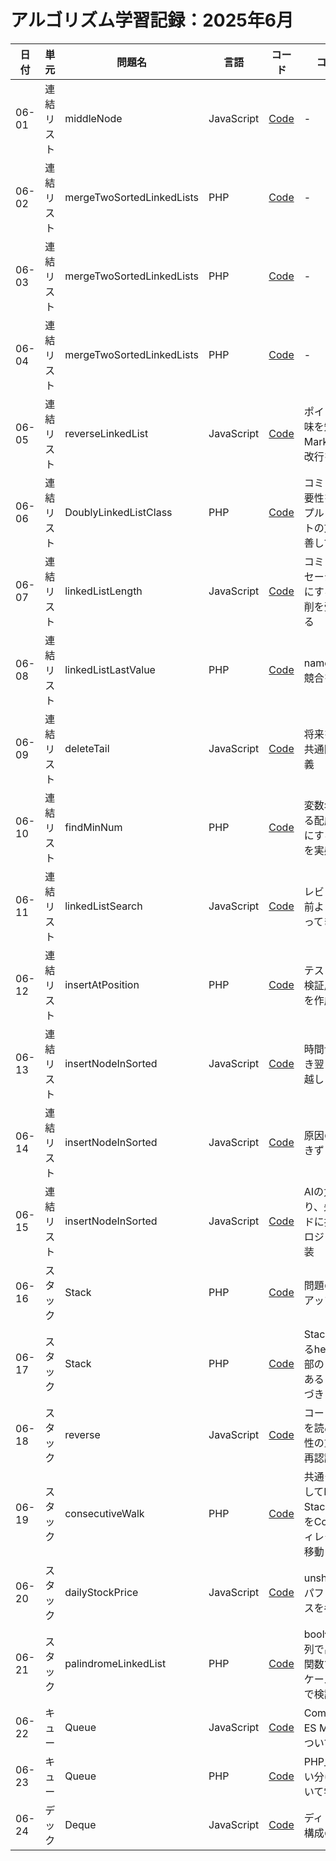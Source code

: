 # アルゴリズム学習記録：2025年6月

| 日付 | 単元 | 問題名 | 言語 | コード | コメント |
| - | - | - | - | - | - |
| 06-01 | 連結リスト | middleNode | JavaScript | [Code](../LinkedList/middleNode/js/MiddleNodeLinkedList.js)| - |
| 06-02 | 連結リスト | mergeTwoSortedLinkedLists | PHP | [Code](../LinkedList/mergeTwoSortedLinkedLists/php/MergeTwoSortedLinkedList.php)| - |
| 06-03 | 連結リスト | mergeTwoSortedLinkedLists | PHP | [Code](../LinkedList/mergeTwoSortedLinkedLists/php/MergeTwoSortedLinkedList.php)| - |
| 06-04 | 連結リスト | mergeTwoSortedLinkedLists | PHP | [Code](../LinkedList/mergeTwoSortedLinkedLists/php/MergeTwoSortedLinkedList.php)| - |
| 06-05 | 連結リスト | reverseLinkedList | JavaScript | [Code](../LinkedList/reverseLinkedList/js/reverseLinkedList.js)| ポインタの意味を知る・Markdownの改行を改める |
| 06-06 | 連結リスト | DoublyLinkedListClass | PHP | [Code](../LinkedList/DoublyLinkedList/php/DoublyLinkedList.php)| コミットの重要性を認識・プルリクエストの文章を改善していく |
| 06-07 | 連結リスト | linkedListLength | JavaScript | [Code](../LinkedList/linkedListLength/js/linkedListLength.js)| コミットメッセージを改善にするため添削を受け始める |
| 06-08 | 連結リスト | linkedListLastValue | PHP | [Code](../LinkedList/linkedListLastValue/php/linkedListLastValue.php)| namespaceで競合を避ける |
| 06-09 | 連結リスト | deleteTail | JavaScript | [Code](../LinkedList/deleteTail/js/deleteTail.js)| 将来を考えて共通関数を定義 |
| 06-10 | 連結リスト | findMinNum | PHP | [Code](../LinkedList/findMinNum/php/findMinNum.php)| 変数名に対する配慮をさらにする必要性を実感 |
| 06-11 | 連結リスト | linkedListSearch | JavaScript | [Code](../LinkedList/linkedListSearch/js/linkedListSearch.js)| レビューが以前より良くなってきた |
| 06-12 | 連結リスト | insertAtPosition | PHP | [Code](../LinkedList/insertAtPosition/php/insertAtPosition.php)| テストケース検証用の関数を作成 |
| 06-13 | 連結リスト | insertNodeInSorted | JavaScript | [Code](../LinkedList/insertNodeInSorted/js/insertNodeInSorted.js)| 時間切れにつき翌日に持ち越しと判断 |
| 06-14 | 連結リスト | insertNodeInSorted | JavaScript | [Code](../LinkedList/insertNodeInSorted/js/insertNodeInSorted.js)| 原因の特定できず |
| 06-15 | 連結リスト | insertNodeInSorted | JavaScript | [Code](../LinkedList/insertNodeInSorted/js/insertNodeInSorted.js)| AIの力を借り、先頭ノードに挿入するロジックを実装 |
| 06-16 | スタック | Stack | PHP | [Code](../Stack/Stack/php/Stack.php)| 問題のセットアップ |
| 06-17 | スタック | Stack | PHP | [Code](../Stack/Stack/php/Stack.php)| Stackにおけるheadは最上部のノードであることに気づき |
| 06-18 | スタック | reverse | JavaScript | [Code](../Stack/reverse/js/reverse.js)| コードの意図を読める可読性の重要性を再認識 |
| 06-19 | スタック | consecutiveWalk | PHP | [Code](../Stack/consecutiveWalk/php/consecutiveWalk.php)| 共通クラスとしてItem・StackクラスをCommonディレクトリへ移動 |
| 06-20 | スタック | dailyStockPrice | JavaScript | [Code](../Stack/dailyStockPrice/js/dailyStockPrice.js)| unshiftによるパフォーマンスを考慮 |
| 06-21 | スタック | palindromeLinkedList | PHP | [Code](../Stack/palindromeLinkedList/php/palindromeLinkedList.php)| bool値を文字列で出力する関数でテストケースを手動で検証 |
| 06-22 | キュー | Queue | JavaScript | [Code](../Queue/Common/js/Queue.js)| CommonJS・ES Moduleについて学ぶ |
| 06-23 | キュー | Queue | PHP | [Code](../Queue/shipmentVolumePackages/php/shipmentVolumePackages.php)| PHP_EOLの使い分け方について学習 |
| 06-24 | デック | Deque | JavaScript | [Code](../Deque/src/js/Deque/Deque.js)| ディレクトリ構成の見直し |